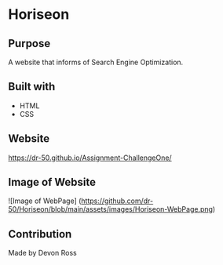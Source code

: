 # Horiseon

## Purpose

A website that informs of Search Engine Optimization.

## Built with

- HTML
- CSS

## Website

https://dr-50.github.io/Assignment-ChallengeOne/

## Image of Website

![Image of WebPage] (https://github.com/dr-50/Horiseon/blob/main/assets/images/Horiseon-WebPage.png)

## Contribution

Made by Devon Ross
